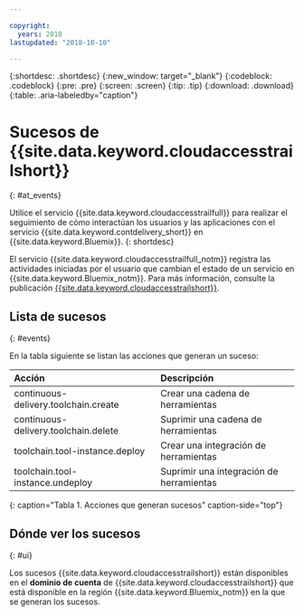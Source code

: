 ```yaml
---

copyright:
  years: 2018
lastupdated: "2018-10-10"

---
```


{:shortdesc: .shortdesc}
{:new_window: target="_blank"}
{:codeblock: .codeblock}
{:pre: .pre}
{:screen: .screen}
{:tip: .tip}
{:download: .download}
{:table: .aria-labeledby="caption"}

<!-- Name your file `at-events.md` and include it in the Reference nav group in your toc file. -->

# Sucesos de {{site.data.keyword.cloudaccesstrailshort}}
{: #at_events}

Utilice el servicio {{site.data.keyword.cloudaccesstrailfull}} para realizar el seguimiento de cómo interactúan los usuarios y las aplicaciones con el servicio {{site.data.keyword.contdelivery_short}} en {{site.data.keyword.Bluemix}}. 
{: shortdesc}

El servicio {{site.data.keyword.cloudaccesstrailfull_notm}} registra las actividades iniciadas por el usuario que cambian el estado de un servicio en {{site.data.keyword.Bluemix_notm}}. Para más información, consulte la
publicación [{{site.data.keyword.cloudaccesstrailshort}}](/docs/services/cloud-activity-tracker/index.html#getting-started-with-cla).

<!-- You can create different sections to group events by area. -->

## Lista de sucesos
{: #events}

En la tabla siguiente se listan las acciones que generan un suceso:

| Acción | Descripción | 
|:-----------------|:-----------------|
| continuous-delivery.toolchain.create | Crear una cadena de herramientas | 
| continuous-delivery.toolchain.delete | Suprimir una cadena de herramientas |
| toolchain.tool-instance.deploy | Crear una integración de herramientas |
| toolchain.tool-instance.undeploy | Suprimir una integración de herramientas |
{: caption="Tabla 1. Acciones que generan sucesos" caption-side="top"}

## Dónde ver los sucesos
{: #ui}

<!-- Option 2: Add the following sentence if your service sends events to the account domain. -->

Los sucesos {{site.data.keyword.cloudaccesstrailshort}} están disponibles en el **dominio de cuenta** de {{site.data.keyword.cloudaccesstrailshort}} que está disponible en la región {{site.data.keyword.Bluemix_notm}} en la que se generan los sucesos.
